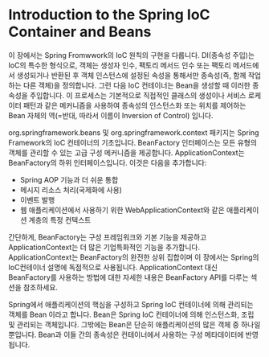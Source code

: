 # Introduction to the Spring IoC Container and Beans

이 장에서는 Spring Fromwwork의 IoC 원칙의 구현을 다룹니다. DI(종속성 주입)는 IoC의 특수한 형식으로, 객체는 생성자 인수, 팩토리 메서드 인수 또는 팩토리 메서드에서 생성되거나 반환된 후 객체 인스턴스에 설정된 속성을 통해서만 종속성(즉, 함께 작업하는 다른 객체)을 정의합니다. 그런 다음 IoC 컨테이너는 Bean을 생성할 때 이러한 종속성을 주입합니다. 이 프로세스는 기본적으로 직접적인 클래스의 생성이나 서비스 로케이터 패턴과 같은 메커니즘을 사용하여 종속성의 인스턴스화 또는 위치를 제어하는 Bean 자체의 역(=반대, 따라서 이름이 Inversion of Control) 입니다.

org.springframework.beans 및 org.springframework.context 패키지는 Spring Framework의 IoC 컨테이너의 기초입니다. BeanFactory 인터페이스는 모든 유형의 객체를 관리할 수 있는 고급 구성 메커니즘을 제공합니다. ApplicationContext는 BeanFactory의 하위 인터페이스입니다. 이것은 다음을 추가합니다:

- Spring AOP 기능과 더 쉬운 통합
- 메시지 리소스 처리(국제화에 사용)
- 이벤트 발행
- 웹 애플리케이션에서 사용하기 위한 WebApplicationContext와 같은 애플리케이션 계층의 특정 컨텍스트

간단하게, BeanFactory는 구성 프레임워크와 기본 기능을 제공하고 ApplicationContext는 더 많은 기업특화적인 기능을 추가합니다. ApplicationContext는 BeanFactory의 완전한 상위 집합이며 이 장에서는 Spring의 IoC컨테이너 설명에 독점적으로 사용됩니다. ApplicationContext 대신 BeanFactory를 사용하는 방법에 대한 자세한 내용은 BeanFactory API를 다루는 섹션을 참조하세요.

Spring에서 애플리케이션의 핵심을 구성하고 Spring IoC 컨테이너에 의해 관리되는 객체를 Bean 이라고 합니다. Bean은 Spring IoC 컨테이너에 의해 인스턴스화, 조립 및 관리되는 객체입니다. 그밖에는 Bean은 단순히 애플리케이션의 많은 객체 중 하나일 뿐입니다. Bean과 이들 간의 종속성은 컨테이너에서 사용하는 구성 메타데이터에 반영됩니다.